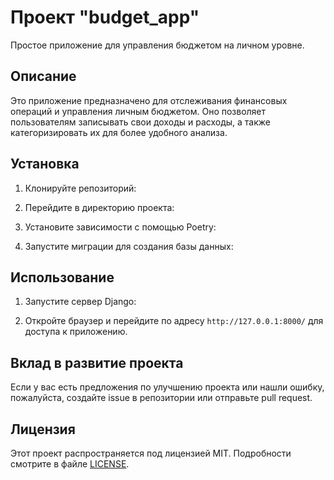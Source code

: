 # Проект "budget_app"

Простое приложение для управления бюджетом на личном уровне.

## Описание

Это приложение предназначено для отслеживания финансовых операций и управления личным бюджетом. Оно позволяет пользователям записывать свои доходы и расходы, а также категоризировать их для более удобного анализа.

## Установка

1. Клонируйте репозиторий:


2. Перейдите в директорию проекта:


3. Установите зависимости с помощью Poetry:


4. Запустите миграции для создания базы данных:


## Использование

1. Запустите сервер Django:


2. Откройте браузер и перейдите по адресу `http://127.0.0.1:8000/` для доступа к приложению.

## Вклад в развитие проекта

Если у вас есть предложения по улучшению проекта или нашли ошибку, пожалуйста, создайте issue в репозитории или отправьте pull request.

## Лицензия

Этот проект распространяется под лицензией MIT. Подробности смотрите в файле [LICENSE](LICENSE).
